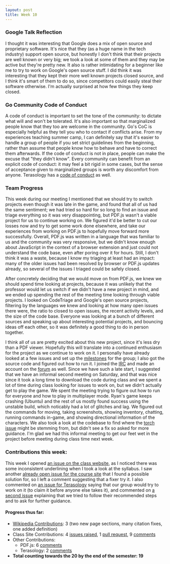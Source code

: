 ```yaml
---
layout: post
title: Week 10
---
```



### Google Talk Reflection

I thought it was interesting that Google does a mix of open source and proprietary software. It's nice that they (as a huge name in the tech industry) support open source, but honestly I don't think that their projects are well known or very big; we took a look at some of them and they may be active but they're pretty new. It also is rather intimidating for a beginner like me to try to work on Google's open source stuff. I did think it was interesting that they kept their more well known projects closed source, and I think it's smart of them to do so, since competitors could easily steal their software otherwise. I'm actually surprised at how few things they keep closed.

### Go Community Code of Conduct

A code of conduct is important to set the tone of the community: to dictate what will and won't be tolerated. It's also important so that marginalized people know that they too are welcome in the community. Go's CoC is especially helpful as they tell you who to contact if conflicts arise. From my experiences teaching summer camp, I can definitely say that it's easier to handle a group of people if you set strict guidelines from the beginning, rather than assume that people know how to behave and have to correct them afterwards. If the code of conduct is not in place, people can make the excuse that "they didn't know". Every community can benefit from an explicit code of conduct: it may feel a bit rigid in some cases, but the sense of acceptance given to marginalized groups is worth any discomfort from anyone. Terasology has a [code of conduct](https://github.com/MovingBlocks/Terasology/blob/develop/docs/Conduct.md) as well. 

### Team Progress

This week during our meeting I mentioned that we should try to switch projects even though it was late in the game, and found that all of us had the same sentiment; we had tried so hard for so long to find an issue and triage everything so it was very disappointing, but PDF.js wasn't a viable project for us to continue working on. We figured it'd be better to cut our losses now and try to get some work done elsewhere, and take our experiences from working on PDF.js to hopefully move forward more successfully. Overall, PDF.js was written in a language that was familiar to us and the community was very responsive, but we didn't know enough about JavaScript in the context of a browser extension and just could not understand the code base, even after poring over it for hours. Still, I don't think it was a waste, because I know my triaging at least had an impact: many of the older issues had been resolved by browser or PDF.js updates already, so several of the issues I triaged could be safely closed.

After concretely deciding that we would move on from PDF.js, we knew we should spend time looking at projects, because it was unlikely that the professor would let us switch if we didn't have a new project in mind, and we ended up spending the rest of the meeting time looking through viable projects. I looked on CodeTriage and Google's open source projects, filtering by the languages we knew and looking at how many open issues there were, the ratio to closed to open issues, the recent activity levels, and the size of the code base. Everyone was looking at a bunch of different sources and speaking up about interesting potential projects, and bouncing ideas off each other, so it was definitely a good thing to do in person together. 

I think all of us are pretty excited about this new project, since it's less dry than a PDF viewer. Hopefully this will translate into a continued enthusiasm for the project as we continue to work on it. I personally have already looked at  a few issues and set up the [milestones](https://github.com/nyu-ossd-s18/terasology-plan/projects/1) for the group; I also got the source code and figured out how to run it. I joined the [IRC](http://webchat.freenode.net/?channels=terasology&uio=d4?channels=%23terasology&nick=Terasologist...&prompt=1&useUserListIcons=true) and made an account on the [forum](https://forum.terasology.org/) as well. Since we have such a late start, I suggested that we have an informal second meeting on Saturday, and that was nice since it took a long time to download the code during class and we spent a lot of time during class looking for issues to work on, but we didn't actually get to play the game. We spent the meeting trying to figure out how to run for everyone and how to play in multiplayer mode. Ryan's game keeps crashing (Ubuntu) and the rest of us mostly found success using the unstable build, which noticably had a lot of glitches and lag. We figured out the commands for moving, taking screenshots, showing inventory, chatting, running commands in-game, and showing directional information of the characters. We also took a look at the codebase to find where the [torch issue](https://github.com/MovingBlocks/Terasology/issues/3280) might be stemming from, but didn't see a fix so asked for more guidance. I'm glad we had this informal meeting to get our feet wet in the project before meeting during class time next week.

### Contributions this week:

This week I opened [an issue on the class website](https://github.com/joannakl/cs480_s18/issues/104), as I noticed there was some inconsistent underlining when I took a look at the syllabus. I saw another [already open issue for the course site](https://github.com/joannakl/cs480_s18/issues/99) that I found a possible solution for, so I left a comment suggesting that a fixer try it. I also commented on [an issue for Terasology](https://github.com/MovingBlocks/Terasology/issues/3307) saying that our group would try to work on it (to claim it before anyone else takes it), and commented on [a second issue](https://github.com/MovingBlocks/Terasology/issues/3280) explaining that we tried to follow their recommended steps and to ask for further guidance.

#### Progress thus far:
  - [Wikipedia Contributions](https://en.wikipedia.org/wiki/Special:Contributions/Dorasun): 3 (two new page sections, many citation fixes, one added definition)
  - Class Site Contributions: 4 [issues raised](https://github.com/joannakl/cs480_s18/issues/created_by/dorasun), 1 [pull request](https://github.com/joannakl/cs480_s18/pulls?utf8=%E2%9C%93&q=is%3Apr+author%3Adorasun), 9 [comments](https://github.com/search?utf8=%E2%9C%93&q=commenter%3Adorasun+repo%3Ajoannakl%2Fcs480_s18&type=Issues)
  - Other Contributions: 
      - PDF.js: 6 [comments](https://github.com/search?utf8=%E2%9C%93&q=commenter%3Adorasun+repo%3Amozilla%2Fpdf.js&type=Issues)
      - Terasology: 2 [comments](https://github.com/search?utf8=%E2%9C%93&q=commenter%3Adorasun+repo%3AMovingBlocks%2FTerasology&type=Issues)
  - **Total counting towards the 20 by the end of the semester: 19**
